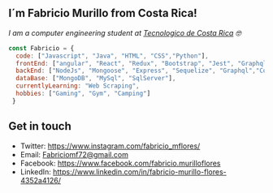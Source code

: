 
## I´m Fabricio Murillo from Costa Rica!

<p><em>I am a computer engineering student at <a href="https://www.tec.ac.cr/">Tecnologico de Costa Rica</a> 🤓</br>
</em></p>

```js
const Fabricio = {
  code: ["Javascript", "Java", "HTML", "CSS","Python"],
  frontEnd: ["angular", "React", "Redux", "Bootstrap", "Jest", "Graphql"],
  backEnd: ["NodeJs", "Mongoose", "Express", "Sequelize", "Graphql","CouchDB/PouchDB"],
  dataBase: ["MongoDB", "MySql", "SqlServer"],
  currentlyLearning: "Web Scraping",
  hobbies: ["Gaming", "Gym", "Camping"]
 }

```
## Get in touch

- Twitter: https://www.instagram.com/fabricio_mflores/
- Email: Fabriciomf72@gmail.com
- Facebook: https://www.facebook.com/fabricio.murilloflores
- LinkedIn: https://www.linkedin.com/in/fabricio-murillo-flores-4352a4126/
